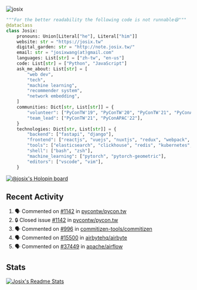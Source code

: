 ![josix](https://komarev.com/ghpvc/?username=josix)
```python
"""For the better readability the following code is not runnable😆"""
@dataclass
class Josix:
    pronouns: Union[Literal["he"], Literal["him"]]
    website: str = "https://josix.tw"
    digital_garden: str = "http://note.josix.tw/"
    email: str = "josixwang(at)gmail.com"
    languages: List[str] = ["zh-tw", "en-us"]
    code: List[str] = ["Python", "JavaScript"]
    ask_me_about: List[str] = [
        "web dev",
        "tech",
        "machine learning",
        "recommender system",
        "network embedding",
    ]
    communities: Dict[str, List[str]] = {
        "volunteer": ["PyConTW'19", "PyConTW'20", "PyConTW'21", "PyConAPAC'22"],
        "team_lead": ["PyConTW'21", "PyConAPAC'22"],
    }
    technologies: Dict[str, List[str]] = {
        "backend": ["fastapi", "django"],
        "frontend": ["reactjs", "vuejs", "nuxtjs", "redux", "webpack", "tailwindcss"],
        "tools": ["elasticsearch", "clickhouse", "redis", "kubernetes", "docker"],
        "shell": ["bash", "zsh"],
        "machine_learning": ["pytorch", "pytorch-geometric"],
        "editors": ["vscode", "vim"],
    }
```
[![@josix's Holopin board](https://holopin.io/api/user/board?user=josix)](https://holopin.io/@josix)

## Recent Activity
<!--START_SECTION:activity-->
1. 🗣 Commented on [#1142](https://github.com/pycontw/pycon.tw/issues/1142#issuecomment-2002096919) in [pycontw/pycon.tw](https://github.com/pycontw/pycon.tw)
2. 🔒 Closed issue [#1142](https://github.com/pycontw/pycon.tw/issues/1142) in [pycontw/pycon.tw](https://github.com/pycontw/pycon.tw)
3. 🗣 Commented on [#996](https://github.com/commitizen-tools/commitizen/pull/996#issuecomment-1987605886) in [commitizen-tools/commitizen](https://github.com/commitizen-tools/commitizen)
4. 🗣 Commented on [#15500](https://github.com/airbytehq/airbyte/issues/15500#issuecomment-1985579188) in [airbytehq/airbyte](https://github.com/airbytehq/airbyte)
5. 🗣 Commented on [#37449](https://github.com/apache/airflow/issues/37449#issuecomment-1985553064) in [apache/airflow](https://github.com/apache/airflow)
<!--END_SECTION:activity-->



## Stats
[![Josix's Readme Stats](https://github-readme-stats.vercel.app/api?username=josix&show_icons=true&theme=default&count_private=true&card_width=400)](https://github.com/anuraghazra/github-readme-stats)
